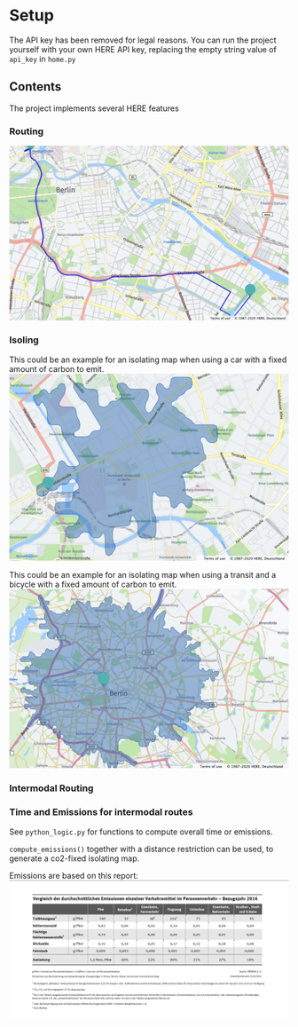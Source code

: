 # Setup
The API key has been removed for legal reasons. You can run the project yourself with your own HERE API key, replacing the empty string value of `api_key` in `home.py`

## Contents

The project implements several HERE features

### Routing
![](route_berlin.png)

### Isoling
This could be an example for an isolating map when using a car with a fixed amount of carbon to emit.
![](small_isoling.png)

This could be an example for an isolating map when using a transit and a bicycle with a fixed amount of carbon to emit.
![](large_isoling.png)

### Intermodal Routing

### Time and Emissions for intermodal routes

See `python_logic.py` for functions to compute overall time or emissions.

`compute_emissions()` together with a distance restriction can be used, to generate a co2-fixed isolating map.

Emissions are based on this report:
![](co2.png)

